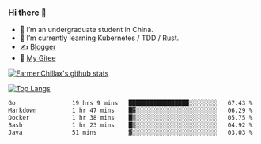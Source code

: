 ### Hi there 👋

- 🔭 I’m an undergraduate student in China.
- 🌱 I’m currently learning Kubernetes / TDD / Rust.
- ✍️ [Blogger](https://blog.farmer233.top)
- 🤔 [My Gitee](https://gitee.com/Farmer-chong)


[![Farmer.Chillax's github stats](https://github-readme-stats.vercel.app/api?username=FarmerChillax)](https://github.com/anuraghazra/github-readme-stats)

[![Top Langs](https://github-readme-stats.vercel.app/api/top-langs/?username=FarmerChillax&layout=compact&hide=html,css,javascript)](https://github.com/anuraghazra/github-readme-stats)


<a href="https://wakatime.com/@Farmer"> </a>
          <!--START_SECTION:waka-->

```txt
Go                19 hrs 9 mins   █████████████████░░░░░░░░   67.43 %
Markdown          1 hr 47 mins    █▓░░░░░░░░░░░░░░░░░░░░░░░   06.29 %
Docker            1 hr 38 mins    █▒░░░░░░░░░░░░░░░░░░░░░░░   05.75 %
Bash              1 hr 23 mins    █▒░░░░░░░░░░░░░░░░░░░░░░░   04.92 %
Java              51 mins         ▓░░░░░░░░░░░░░░░░░░░░░░░░   03.03 %
```

<!--END_SECTION:waka-->



<!--
**Farmer-chong/Farmer-chong** is a ✨ _special_ ✨ repository because its `README.md` (this file) appears on your GitHub profile.

Here are some ideas to get you started:

- 🔭 I’m currently working on ...
- 🌱 I’m currently learning ...
- 👯 I’m looking to collaborate on ...
- 🤔 I’m looking for help with ...
- 💬 Ask me about ...
- 📫 How to reach me: ...
- 😄 Pronouns: ...
- ⚡ Fun fact: ...
-->
